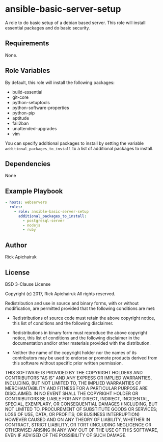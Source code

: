 ansible-basic-server-setup
=========

A role to do basic setup of a debian based server. This role will install
essential packages and do basic security.

Requirements
------------

None.

Role Variables
--------------

By default, this role will install the following packages:

* build-essential
* git-core
* python-setuptools
* python-software-properties
* python-pip
* aptitude
* fail2ban
* unattended-upgrades
* vim

You can specify additional packages to install by setting the variable
`additional_packages_to_install` to a list of additional packages to install.

Dependencies
------------

None

Example Playbook
----------------

```yaml
- hosts: webservers
  roles:
    - role: ansible-basic-server-setup
      additional_packages_to_install:
        - postgresql-server
        - nodejs
        - ruby
```

Author
------

Rick Apichairuk

License
-------

BSD 3-Clause License

Copyright (c) 2017, Rick Apichairuk
All rights reserved.

Redistribution and use in source and binary forms, with or without
modification, are permitted provided that the following conditions are met:

* Redistributions of source code must retain the above copyright notice, this
  list of conditions and the following disclaimer.

* Redistributions in binary form must reproduce the above copyright notice,
  this list of conditions and the following disclaimer in the documentation
  and/or other materials provided with the distribution.

* Neither the name of the copyright holder nor the names of its
  contributors may be used to endorse or promote products derived from
  this software without specific prior written permission.

THIS SOFTWARE IS PROVIDED BY THE COPYRIGHT HOLDERS AND CONTRIBUTORS "AS IS"
AND ANY EXPRESS OR IMPLIED WARRANTIES, INCLUDING, BUT NOT LIMITED TO, THE
IMPLIED WARRANTIES OF MERCHANTABILITY AND FITNESS FOR A PARTICULAR PURPOSE ARE
DISCLAIMED. IN NO EVENT SHALL THE COPYRIGHT HOLDER OR CONTRIBUTORS BE LIABLE
FOR ANY DIRECT, INDIRECT, INCIDENTAL, SPECIAL, EXEMPLARY, OR CONSEQUENTIAL
DAMAGES (INCLUDING, BUT NOT LIMITED TO, PROCUREMENT OF SUBSTITUTE GOODS OR
SERVICES; LOSS OF USE, DATA, OR PROFITS; OR BUSINESS INTERRUPTION) HOWEVER
CAUSED AND ON ANY THEORY OF LIABILITY, WHETHER IN CONTRACT, STRICT LIABILITY,
OR TORT (INCLUDING NEGLIGENCE OR OTHERWISE) ARISING IN ANY WAY OUT OF THE USE
OF THIS SOFTWARE, EVEN IF ADVISED OF THE POSSIBILITY OF SUCH DAMAGE.
